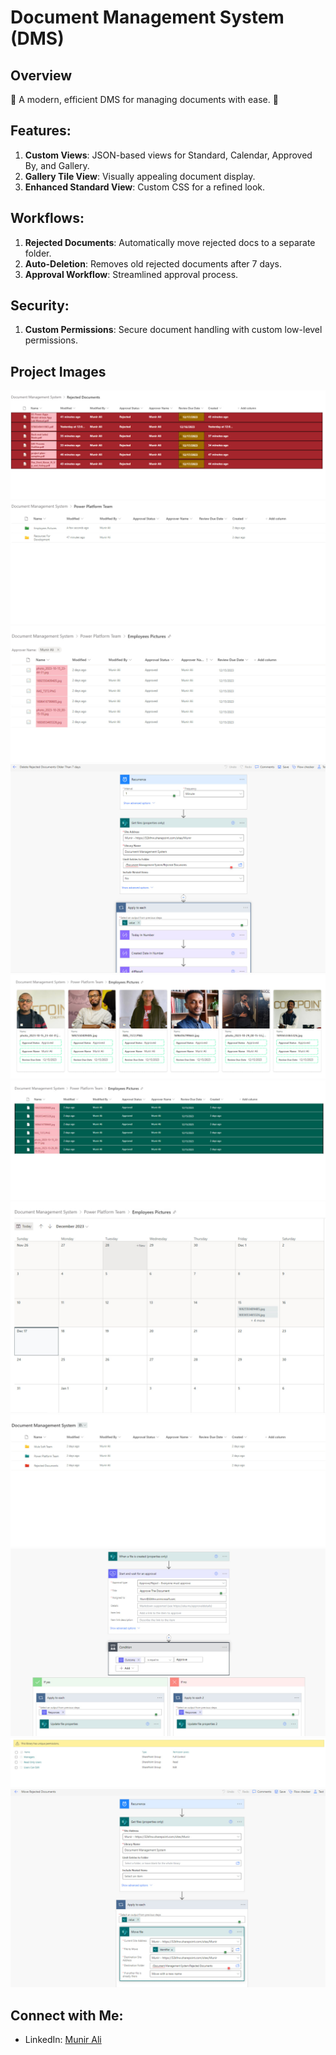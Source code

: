# Document Management System (DMS)

## Overview

🚀 A modern, efficient DMS for managing documents with ease. 🚀

##

## Features:
1. **Custom Views**: JSON-based views for Standard, Calendar, Approved By, and Gallery.
2. **Gallery Tile View**: Visually appealing document display.
3. **Enhanced Standard View**: Custom CSS for a refined look.

## Workflows:
1. **Rejected Documents**: Automatically move rejected docs to a separate folder.
2. **Auto-Deletion**: Removes old rejected documents after 7 days.
3. **Approval Workflow**: Streamlined approval process.

## Security:
1. **Custom Permissions**: Secure document handling with custom low-level permissions.

  
## Project Images 
**![Image Alt text](Images/photo_10_2023-12-17_12-41-37.jpg)**
**![Image Alt text](Images/photo_11_2023-12-17_12-41-37.jpg)**
**![Image Alt text](Images/photo_12_2023-12-17_12-41-37.jpg)**
**![Image Alt text](Images/photo_13_2023-12-17_12-41-37.jpg)**
**![Image Alt text](Images/photo_1_2023-12-17_12-41-37.jpg)**
**![Image Alt text](Images/photo_2_2023-12-17_12-41-37.jpg)**
**![Image Alt text](Images/photo_3_2023-12-17_12-41-37.jpg)**
**![Image Alt text](Images/photo_6_2023-12-17_12-41-37.jpg)**
**![Image Alt text](Images/photo_7_2023-12-17_12-41-37.jpg)**
**![Image Alt text](Images/photo_8_2023-12-17_12-41-37.jpg)**
**![Image Alt text](Images/photo_9_2023-12-17_12-41-37.jpg)**

## Connect with Me:

- LinkedIn: [Munir Ali ](https://www.linkedin.com/in/munir-ali-7b9607234/)

